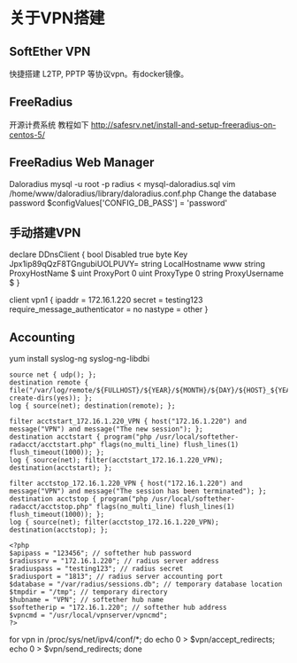 # 关于VPN搭建

## SoftEther VPN
快捷搭建 L2TP, PPTP 等协议vpn。有docker镜像。

## FreeRadius
开源计费系统
教程如下
http://safesrv.net/install-and-setup-freeradius-on-centos-5/

## FreeRadius Web Manager
Daloradius
mysql -u root -p radius < mysql-daloradius.sql
vim /home/www/daloradius/library/daloradius.conf.php Change the database password $configValues['CONFIG_DB_PASS'] = 'password'


## 手动搭建VPN

declare DDnsClient
{
		bool Disabled true
		byte Key Jpx1ip89qQzF8TGngubiUOLPUVY=
		string LocalHostname www
		string ProxyHostName $
		uint ProxyPort 0
		uint ProxyType 0
		string ProxyUsername $
}

client vpn1 {
	ipaddr = 172.16.1.220
	secret		= testing123
	require_message_authenticator = no
	nastype     = other
}

## Accounting

yum install syslog-ng syslog-ng-libdbi

```
source net { udp(); };
destination remote { file("/var/log/remote/${FULLHOST}/${YEAR}/${MONTH}/${DAY}/${HOST}_${YEAR}_${MONTH}_${DAY}.log" create-dirs(yes)); };
log { source(net); destination(remote); };

filter acctstart_172.16.1.220_VPN { host("172.16.1.220") and message("VPN") and message("The new session"); };
destination acctstart { program("php /usr/local/softether-radacct/acctstart.php" flags(no_multi_line) flush_lines(1) flush_timeout(1000)); };
log { source(net); filter(acctstart_172.16.1.220_VPN); destination(acctstart); };

filter acctstop_172.16.1.220_VPN { host("172.16.1.220") and message("VPN") and message("The session has been terminated"); };
destination acctstop { program("php /usr/local/softether-radacct/acctstop.php" flags(no_multi_line) flush_lines(1) flush_timeout(1000)); };
log { source(net); filter(acctstop_172.16.1.220_VPN); destination(acctstop); };
```

```
<?php
$apipass = "123456"; // softether hub password
$radiussrv = "172.16.1.220"; // radius server address
$radiuspass = "testing123"; // radius secret
$radiusport = "1813"; // radius server accounting port 
$database = "/var/radius/sessions.db"; // temporary database location
$tmpdir = "/tmp"; // temporary directory
$hubname = "VPN"; // softether hub name
$softetherip = "172.16.1.220"; // softether hub address
$vpncmd = "/usr/local/vpnserver/vpncmd";
?>
```


for vpn in /proc/sys/net/ipv4/conf/*; do echo 0 > $vpn/accept_redirects; echo 0 > $vpn/send_redirects; done